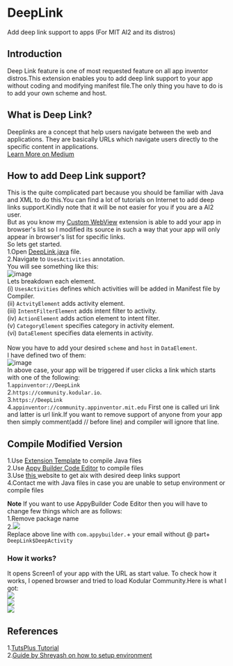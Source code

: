 # DeepLink
Add deep link support to apps (For MIT AI2 and its distros)

## Introduction
Deep Link feature is one of most requested feature on all app inventor distros.This extension enables you to add deep link support to your app without coding and modifying manifest file.The only thing you have to do is to add your own scheme and host.

## What is Deep Link?
Deeplinks are a concept that help users navigate between the web and applications. They are basically URLs which navigate users directly to the specific content in applications.                                      <br><a href="https://medium.com/@muratcanbur/intro-to-deep-linking-on-android-1b9fe9e38abd">Learn More on Medium</a>
## How to add Deep Link support?
This is the quite complicated part because you should be familiar with Java and XML to do this.You can find a lot of tutorials on Internet to add deep links support.Kindly note that it will be not easier for you if you are a AI2 user.<br>
But as you know my <a href="https://github.com/vknow360/CustomWebView/"> Custom WebView</a> extension is able to add your app in browser's list so I modified its source in such a way that your app will only appear in browser's list for specific links.<br>
So lets get started.<br>
1.Open <a href="https://github.com/vknow360/DeepLink/blob/master/DeepLink.java">DeepLink.java</a> file.<br>
2.Navigate to `UsesActivities` annotation.<br>
You will see something like this:<br>
![image](https://user-images.githubusercontent.com/41724811/88656866-980cf000-d0ee-11ea-9cc1-8df0b096043e.png)<br>
Lets breakdown each element.<br>
(i) `UsesActivities` defines which activities will be added in Manifest file by Compiler.<br>
(ii) `ActvityElement` adds activity element.<br>
(iii) `IntentFilterElement` adds intent filter to activity.<br>
(iv) `ActionElement` adds action element to intent filter.<br>
(v) `CategoryElement` specifies category in activity element.<br>
(vi) `DataElement` specifies data elements in activity.<br>
<br>
Now you have to add your desired `scheme` and `host` in `DataElement`.<br>
I have defined two of them:<br>
![image](https://user-images.githubusercontent.com/41724811/88658535-39954100-d0f1-11ea-8d2a-b25f9c0ae4c4.png)<br>
In above case, your app will be triggered if user clicks a link which starts with one of the following:<br>
1.`appinventor://DeepLink`<br>
2.`https://community.kodular.io`.<br>
3.`https://DeepLink`<br>
4.`appinventor://community.appinventor.mit.edu`
First one is called uri link and latter is url link.If you want to remove support of anyone from your app then simply comment(add // before line) and compiler will ignore that line.

## Compile Modified Version
1.Use <a href="https://github.com/mit-cml/extension-template">Extension Template</a> to compile Java files<br>
2.Use <a href="https://editor.appybuilder.com/">Appy Builder Code Editor</a> to compile files<br>
3.Use <a href="https://deep-link.000webhostapp.com/">this </a> website to get aix with desired deep links support<br>
4.Contact me with Java files in case you are unable to setup environment or compile files<br>

**Note**
If you want to use AppyBuilder Code Editor then you will have to change few things which are as follows:<br>
1.Remove package name<br>
2.<img src="https://kodular-community.s3.dualstack.eu-west-1.amazonaws.com/original/3X/2/2/22cb98cbb8bf3a6f3e3bb60a4caa807f725f1036.png"><br>
Replace above line with `com.appybuilder.`+ your email without @ part+ `DeepLink$DeepActivity`

### How it works?
It opens Screen1 of your app with the URL as start value.
To check how it works, I opened browser and tried to load Kodular Community.Here is what I got:<br>
<img src="https://kodular-community.s3.dualstack.eu-west-1.amazonaws.com/optimized/3X/2/f/2fa8ba8df1eeb0de02f0ac2f11d48ea7e7b7c661_2_281x500.png"><br>
<img src="https://kodular-community.s3.dualstack.eu-west-1.amazonaws.com/optimized/3X/8/1/815dbfcd8e0958dffb7526b82b51972f309056b5_2_281x500.png"><br>
<img src="https://kodular-community.s3.dualstack.eu-west-1.amazonaws.com/optimized/3X/6/3/63b498a4ff19a35dd66de0732fec2fb4741c0b4d_2_281x500.png"><br>


## References
1.<a href="https://code.tutsplus.com/tutorials/how-to-enable-deep-links-on-android--cms-26317#">TutsPlus Tutorial</a><br>
2.<a href="https://medium.com/@saitwalshreyash19/writing-extensions-for-app-inventor-2-and-kodular-7d20092bff16?sk=1e2ce3fa85dd781c002c78c75ce83ccd">Guide by Shreyash on how to setup environment</a>
